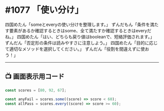 # #1077 「使い分け」

四国めたん「someとeveryの使い分けを整理します。」
ずんだもん「条件を満たす要素があるか確認するときはsome、全て満たすか確認するときはeveryだね。」
四国めたん「はい、どちらも戻り値はbooleanで、短絡評価されます。」
ずんだん「否定形の条件は読みやすさに注意しよう。」
四国めたん「目的に応じて適切なメソッドを選択してください。」
ずんだん「役割を間違えずに使おう！」

---

## 📺 画面表示用コード

```typescript
const scores = [80, 92, 67];

const anyFail = scores.some((score) => score < 60);
const allPass = scores.every((score) => score >= 60);
```
